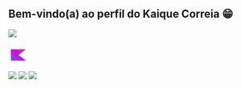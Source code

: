 ## Bem-vindo(a) ao perfil do Kaique Correia 😁

 <div>
   <a href="https://github.com/Minduim67">
   <img height="180em" src="https://github-readme-stats.vercel.app/api/top-langs/?username=Minduim67&layout=compact&langs_count=6&theme=tokyonight"/>
</div>
    
<div style="display: inline_block"><br>
 
  <img align="center" alt="Js" height="30" width="40" src="https://raw.githubusercontent.com/devicons/devicon/master/icons/kotlin/kotlin-original.svg">
</div>
 
<br>
 
 
<div> 
  <a href="https://instagram.com/kaique_correia67" target="_blank"><img src="https://img.shields.io/badge/-Instagram-%23E4405F?style=for-the-badge&logo=instagram&logoColor=white" target="_blank"></a>
  <a href = "mailto:kaiquecorreia15@gmail.com"><img src="https://img.shields.io/badge/-Gmail-%23333?style=for-the-badge&logo=gmail&logoColor=white" target="_blank"></a>
  <a href="https://www.linkedin.com/in/kaique-correia-719491228" target="_blank"><img src="https://img.shields.io/badge/-LinkedIn-%230077B5?style=for-the-badge&logo=linkedin&logoColor=white" target="_blank"></a>
</div>
